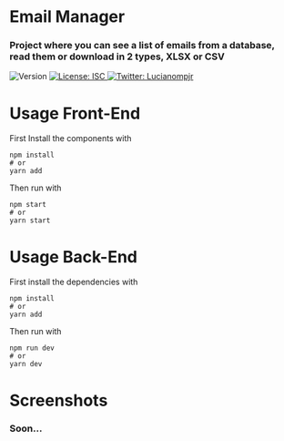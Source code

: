 # Email Manager
### Project where you can see a list of emails from a database, read them or download in 2 types, XLSX or CSV

<p>
  <img alt="Version" src="https://img.shields.io/badge/version-1.0.0-blue.svg?cacheSeconds=2592000" />
  <a href="#" target="_blank">
    <img alt="License: ISC" src="https://img.shields.io/badge/License-ISC-yellow.svg" />
  </a>
  <a href="https://twitter.com/Lucianompjr" target="_blank">
    <img alt="Twitter: Lucianompjr" src="https://img.shields.io/twitter/follow/Lucianompjr.svg?style=social" />
  </a>
</p>

# Usage Front-End

First Install the components with 
```
npm install
# or
yarn add

```
Then run with
```
npm start
# or
yarn start

```

# Usage Back-End

First install the dependencies with
```
npm install
# or
yarn add
```

Then run with
```
npm run dev
# or
yarn dev
```

# Screenshots

### Soon...
